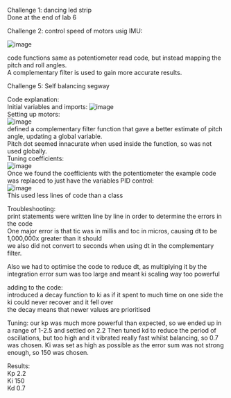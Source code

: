 Challenge 1: dancing led strip  
Done at the end of lab 6  

Challenge 2: control speed of motors usig IMU:  

![image](https://github.com/user-attachments/assets/af682e23-90ae-4c48-ba27-34315073af0e)  

code functions same as potentiometer read code, but instead mapping the pitch and roll angles.  
A complementary filter is used to gain more accurate results.  


Challenge 5: Self balancing segway  

Code explanation:  
Initial variables and imports: 
![image](https://github.com/user-attachments/assets/cdbaceee-6cfd-4912-80be-9c1bdaf6dae3)  
Setting up motors:  
![image](https://github.com/user-attachments/assets/82129ad3-bd55-42ba-bca9-ba840d66693a)  
  defined a complementary filter function that gave a better estimate of pitch angle, updating a global variable.  
Pitch dot seemed innacurate when used inside the function, so was not used globally.  
Tuning coefficients:  
![image](https://github.com/user-attachments/assets/d608d3dd-682f-4014-82c3-f156d849110f)    
Once we found the coefficients with the potentiometer the example code was replaced to just have the variables 
PID control:  
![image](https://github.com/user-attachments/assets/067af50b-960b-4f26-a7ec-bdf0cde996da)  
This used less lines of code than a class
  
Troubleshooting:  
print statements were written line by line in order to determine the errors in the code  
One major error is that tic was in millis and toc in micros, causing dt to be 1,000,000x greater than it should  
we also did not convert to seconds when using dt in the complementary filter.

Also we had to optimise the code to reduce dt, as multiplying it by the integration error sum was too large and meant ki scaling way too powerful  

adding to the code:  
introduced a decay function to ki as if it spent to much time on one side the ki could never recover and it fell over  
the decay means that newer values are prioritised   


Tuning:
our kp was much more powerful than expected, so we ended up in a range of 1-2.5 and settled on 2.2
Then tuned kd to reduce the period of oscillations, but too high and it vibrated really fast whilst balancing, so 0.7 was chosen.
Ki was set as high as possible as the error sum was not strong enough, so 150 was chosen.

Results:  
Kp 2.2  
Ki 150  
Kd 0.7  

